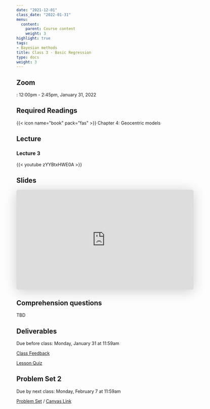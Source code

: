 ```yaml
---
date: "2021-12-01"
class_date: "2022-01-31"
menu:
  content:
    parent: Course content
    weight: 3
highlight: true
tags:
- Bayesian methods
title: Class 3 - Basic Regression
type: docs
weight: 3
---
```


## Zoom

<a href="https://uncc.zoom.us/j/93339403054"><i class="fas fa-video fa-lg"></i></a>: 12:00pm - 2:45pm, January 31, 2022

## Required Readings

{{< icon name="book" pack="fas" >}} Chapter 4: Geocentric models

<!--more-->

## Lecture

### Lecture 3

{{< youtube zYYBtxHWE0A >}}

## Slides

<iframe class="speakerdeck-iframe" frameborder="0" src="https://speakerdeck.com/player/f3ab6dba78c24f74a843e0b2701a457d" title="Statistical Rethinking 2022 Lecture 03" allowfullscreen="true" mozallowfullscreen="true" webkitallowfullscreen="true" style="border: 0px; background: padding-box padding-box rgba(0, 0, 0, 0.1); margin: 0px; padding: 0px; border-radius: 6px; box-shadow: rgba(0, 0, 0, 0.2) 0px 5px 40px; width: 560px; height: 314px;" data-ratio="1.78343949044586"></iframe>

## Comprehension questions

TBD

## Deliverables

Due before class: Monday, January 31 at 11:59am 

<a href="https://forms.gle/zMipNzav3BCL3Rwy9"><i class="fas fa-comment fa-lg"></i>  Class Feedback</a>

<a href="https://uncc.instructure.com/courses/171000/quizzes/331402"><i class="fas fa-question fa-lg"></i>  Lesson Quiz</a>

## Problem Set 2

Due by next class: Monday, February 7 at 11:59am 

<a href="{{ .Site.baseurl }}/assignment/02-problem-set"><i class="fas fa-pencil-ruler fa-lg"></i>  Problem Set</a> / [Canvas Link](https://uncc.instructure.com/courses/171000/assignments/1415433)
